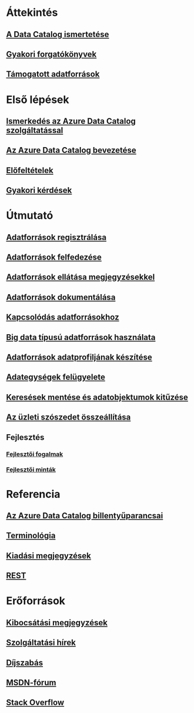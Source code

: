 # Áttekintés
## [A Data Catalog ismertetése](data-catalog-what-is-data-catalog.md)
## [Gyakori forgatókönyvek](data-catalog-common-scenarios.md)
## [Támogatott adatforrások](data-catalog-dsr.md)

# Első lépések
## [Ismerkedés az Azure Data Catalog szolgáltatással](data-catalog-get-started.md)
## [Az Azure Data Catalog bevezetése](data-catalog-adopting-data-catalog.md)
## [Előfeltételek](data-catalog-prerequisites.md)
## [Gyakori kérdések](data-catalog-frequently-asked-questions.md)

# Útmutató
## [Adatforrások regisztrálása](data-catalog-how-to-register.md)
## [Adatforrások felfedezése](data-catalog-how-to-discover.md)
## [Adatforrások ellátása megjegyzésekkel](data-catalog-how-to-annotate.md)
## [Adatforrások dokumentálása](data-catalog-how-to-documentation.md)
## [Kapcsolódás adatforrásokhoz](data-catalog-how-to-connect.md)
## [Big data típusú adatforrások használata](data-catalog-how-to-big-data.md)
## [Adatforrások adatprofiljának készítése](data-catalog-how-to-data-profile.md)
## [Adategységek felügyelete](data-catalog-how-to-manage.md)
## [Keresések mentése és adatobjektumok kitűzése](data-catalog-how-to-save-pin.md)
## [Az üzleti szószedet összeállítása](data-catalog-how-to-business-glossary.md)

## Fejlesztés
### [Fejlesztői fogalmak](data-catalog-developer-concepts.md)
### [Fejlesztői minták](data-catalog-samples.md)

# Referencia
## [Az Azure Data Catalog billentyűparancsai](data-catalog-keyboard-shortcuts.md)
## [Terminológia](data-catalog-terminology.md)
## [Kiadási megjegyzések](data-catalog-release-notes.md)
## [REST](/rest/api/datacatalog/)

# Erőforrások
## [Kibocsátási megjegyzések](data-catalog-whats-new.md)
## [Szolgáltatási hírek](https://azure.microsoft.com/updates/?product=data-catalog)
## [Díjszabás](https://azure.microsoft.com/pricing/details/data-catalog/)
## [MSDN-fórum](https://social.msdn.microsoft.com/Forums/en-US/home?forum=azuredatacatalog)
## [Stack Overflow](http://stackoverflow.com/questions/tagged/azure-data-catalog)


<!--HONumber=Nov16_HO4-->



